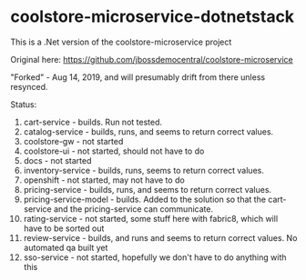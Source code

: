 # coolstore-microservice-dotnetstack
This is a .Net version of the coolstore-microservice project

Original here: https://github.com/jbossdemocentral/coolstore-microservice

"Forked" - Aug 14, 2019, and will presumably drift from there unless resynced.

Status:
1. cart-service - builds. Run not tested.
2. catalog-service - builds, runs, and seems to return correct values.
3. coolstore-gw - not started
4. coolstore-ui - not started, should not have to do
5. docs - not started
6. inventory-service - builds, runs, seems to return correct values.
7. openshift - not started, may not have to do
8. pricing-service - builds, runs, and seems to return correct values.
9. pricing-service-model - builds. Added to the solution so that the cart-service and the pricing-service can communicate.
10. rating-service - not started, some stuff here with fabric8, which will have to be sorted out
11. review-service - builds, and runs and seems to return correct values. No automated qa built yet
12. sso-service - not started, hopefully we don't have to do anything with this